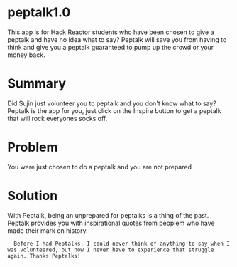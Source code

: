 # peptalk1.0

This app is for Hack Reactor students who have been chosen to give a peptalk and have no idea what to say? Peptalk will save you from having to think and give you a peptalk guaranteed to pump up the crowd or your money back.

# Summary

Did Sujin just volunteer you to peptalk and you don't know what to say? Peptalk is the app for you, just click on the Inspire button to get a peptalk that will rock everyones socks off.

# Problem

You were just chosen to do a peptalk and you are not prepared

# Solution

With Peptalk, being an unprepared for peptalks is a thing of the past. Peptalk provides you with inspirational quotes from peoplem who have made their mark on history.

      Before I had Peptalks, I could never think of anything to say when I was volunteered, but now I never have to experience that struggle again. Thanks Peptalks!
